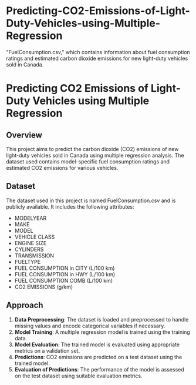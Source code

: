 # Predicting-CO2-Emissions-of-Light-Duty-Vehicles-using-Multiple-Regression
"FuelConsumption.csv," which contains information about fuel consumption ratings and estimated carbon dioxide emissions for new light-duty vehicles sold in Canada.

# Predicting CO2 Emissions of Light-Duty Vehicles using Multiple Regression

## Overview
This project aims to predict the carbon dioxide (CO2) emissions of new light-duty vehicles sold in Canada using multiple regression analysis. The dataset used contains model-specific fuel consumption ratings and estimated CO2 emissions for various vehicles.

## Dataset
The dataset used in this project is named FuelConsumption.csv and is publicly available. It includes the following attributes:
- MODELYEAR
- MAKE
- MODEL
- VEHICLE CLASS
- ENGINE SIZE
- CYLINDERS
- TRANSMISSION
- FUELTYPE
- FUEL CONSUMPTION in CITY (L/100 km)
- FUEL CONSUMPTION in HWY (L/100 km)
- FUEL CONSUMPTION COMB (L/100 km)
- CO2 EMISSIONS (g/km)

## Approach
1. **Data Preprocessing**: The dataset is loaded and preprocessed to handle missing values and encode categorical variables if necessary.
2. **Model Training**: A multiple regression model is trained using the training data.
3. **Model Evaluation**: The trained model is evaluated using appropriate metrics on a validation set.
4. **Predictions**: CO2 emissions are predicted on a test dataset using the trained model.
5. **Evaluation of Predictions**: The performance of the model is assessed on the test dataset using suitable evaluation metrics.

